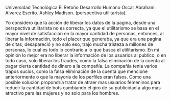 Universidad Tecnológica El Retoño
Desarrollo Humano
Oscar Abraham Alvarez
Escrito.
Ashley Madison.
(perspectiva utilitarista).

Yo considero que la acción de liberar los datos de la pagina, desde una perspectiva utilitarista no
es correcta, ya que el utilitarismo se basa en el mayor nivel de satisfacción en la mayor cantidad
de personas, entonces, al liberar la información, todo el placer que generaba, ya que era una
pagina de citas, desapareció y no solo eso, trajo mucha tristeza a millones de personas, lo cual es
todo lo contrario a lo que busca el utilitarismo.
En mi opinión lo mejor era no liberar la información de los usuarios al publico, o en todo caso,
solo liberar los fraudes, como la falsa eliminación de la cuenta al pagar cierta cantidad de dinero
a la compañía.
La compañía tenia varios trapos sucios, como la falsa eliminación de la cuenta que mencione
anteriormente o que la mayoría de los perfiles eran falsos.
Como una posible solución propondría tratar de atraer mas usuarios femeninos para reducir la
cantidad de bots cambiando el giro de su publicidad a algo mas atractivo para las mujeres y no
solo para los hombres.
